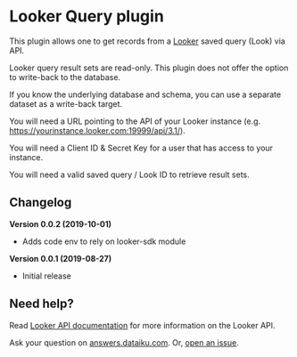 # Looker Query plugin

This plugin allows one to get records from a [Looker](https://looker.com/) saved query (Look) via API.

Looker query result sets are read-only. This plugin does not offer the option to write-back to the database.

If you know the underlying database and schema, you can use a separate dataset as a write-back target.

You will need a URL pointing to the API of your Looker instance (e.g. https://yourinstance.looker.com:19999/api/3.1/).

You will need a Client ID & Secret Key for a user that has access to your instance.

You will need a valid saved query / Look ID to retrieve result sets.

## Changelog

**Version 0.0.2 (2019-10-01)**

* Adds code env to rely on looker-sdk module

**Version 0.0.1 (2019-08-27)**

* Initial release

## Need help?

Read [Looker API documentation](https://docs.looker.com/reference/api-and-integration/api-reference/v3.1) for more information on the Looker API.

Ask your question on [answers.dataiku.com](https://answers.dataiku.com). Or, [open an issue](https://github.com/dataiku/dataiku-contrib/issues).
